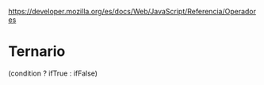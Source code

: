 https://developer.mozilla.org/es/docs/Web/JavaScript/Referencia/Operadores


# Ternario
(condition ? ifTrue : ifFalse)
